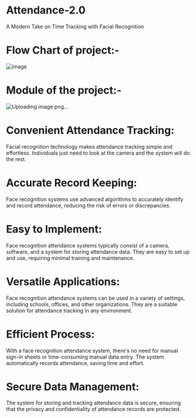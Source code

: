 # Attendance-2.0
 A Modern Take on Time Tracking with Facial Recognition
 
 # Flow Chart of project:- 
 ![image](https://user-images.githubusercontent.com/84168199/217493850-6bb1e0f1-4628-4d66-92bd-920f83a16b91.png)
 
 # Module of the project:- 
 ![Uploading image.png…]()
 
# Convenient Attendance Tracking: 
Facial recognition technology makes attendance tracking simple and effortless. Individuals just need to look at the camera and the system will do the rest.

# Accurate Record Keeping: 
Face recognition systems use advanced algorithms to accurately identify and record attendance, reducing the risk of errors or discrepancies.

# Easy to Implement: 
Face recognition attendance systems typically consist of a camera, software, and a system for storing attendance data. They are easy to set up and use, requiring minimal training and maintenance.

# Versatile Applications: 
Face recognition attendance systems can be used in a variety of settings, including schools, offices, and other organizations. They are a suitable solution for attendance tracking in any environment.

# Efficient Process: 
With a face recognition attendance system, there's no need for manual sign-in sheets or time-consuming manual data entry. The system automatically records attendance, saving time and effort.

# Secure Data Management: 
The system for storing and tracking attendance data is secure, ensuring that the privacy and confidentiality of attendance records are protected.


 

